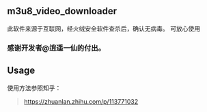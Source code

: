 ## m3u8_video_downloader
此软件来源于互联网，经火绒安全软件查杀后，确认无病毒。
可放心使用
### 感谢开发者@逍遥一仙的付出。
## Usage
使用方法参照知乎：
> https://zhuanlan.zhihu.com/p/113771032
